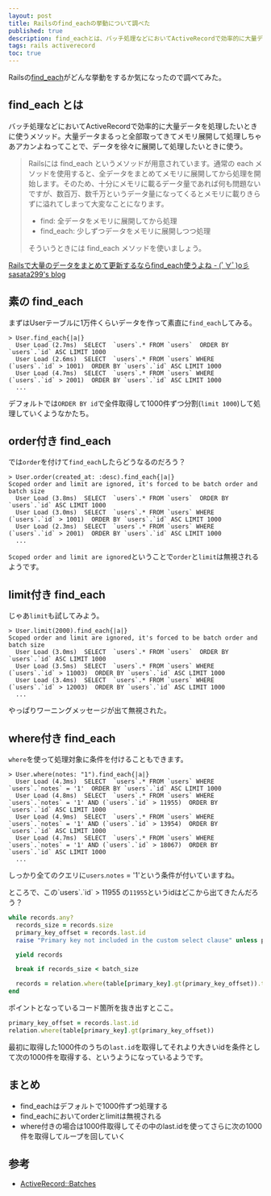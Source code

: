 ```yaml
---
layout: post
title: Railsのfind_eachの挙動について調べた
published: true
description: find_eachとは、バッチ処理などにおいてActiveRecordで効率的に大量データを処理したいときに使うメソッド。大量データ全部まるっと取ってきて処理しちゃあアカンよねってことで徐々に処理をしていくときに使う。
tags: rails activerecord
toc: true
---
```


Railsの[find_each](http://apidock.com/rails/ActiveRecord/Batches/ClassMethods/find_each)がどんな挙動をするか気になったので調べてみた。

## find_each とは

バッチ処理などにおいてActiveRecordで効率的に大量データを処理したいときに使うメソッド。大量データまるっと全部取ってきてメモリ展開して処理しちゃあアカンよねってことで、データを徐々に展開して処理したいときに使う。

> Railsには find_each というメソッドが用意されています。通常の each メソッドを使用すると、全データをまとめてメモリに展開してから処理を開始します。そのため、十分にメモリに載るデータ量であれば何も問題ないですが、数百万、数千万というデータ量になってくるとメモリに載りきらずに溢れてしまって大変なことになります。
>
> * find: 全データをメモリに展開してから処理
> * find_each: 少しずつデータをメモリに展開しつつ処理
>
> そういうときには find_each メソッドを使いましょう。

[Railsで大量のデータをまとめて更新するならfind_each使うよね - (ﾟ∀ﾟ)o彡 sasata299's blog](http://blog.livedoor.jp/sasata299/archives/51882704.html)

## 素の find_each

まずはUserテーブルに1万件くらいデータを作って素直に`find_each`してみる。

    > User.find_each{|a|}
      User Load (2.7ms)  SELECT  `users`.* FROM `users`  ORDER BY `users`.`id` ASC LIMIT 1000
      User Load (2.6ms)  SELECT  `users`.* FROM `users` WHERE (`users`.`id` > 1001)  ORDER BY `users`.`id` ASC LIMIT 1000
      User Load (4.7ms)  SELECT  `users`.* FROM `users` WHERE (`users`.`id` > 2001)  ORDER BY `users`.`id` ASC LIMIT 1000
      ...

デフォルトでは`ORDER BY id`で全件取得して1000件ずつ分割(`limit 1000`)して処理していくようなかたち。

## order付き find_each

では`order`を付けて`find_each`したらどうなるのだろう？

    > User.order(created_at: :desc).find_each{|a|}
    Scoped order and limit are ignored, it's forced to be batch order and batch size
      User Load (3.8ms)  SELECT  `users`.* FROM `users`  ORDER BY `users`.`id` ASC LIMIT 1000
      User Load (3.0ms)  SELECT  `users`.* FROM `users` WHERE (`users`.`id` > 1001)  ORDER BY `users`.`id` ASC LIMIT 1000
      User Load (2.3ms)  SELECT  `users`.* FROM `users` WHERE (`users`.`id` > 2001)  ORDER BY `users`.`id` ASC LIMIT 1000
      ...

`Scoped order and limit are ignored`ということで`order`と`limit`は無視されるようです。

## limit付き find_each

じゃあ`limit`も試してみよう。

    > User.limit(2000).find_each{|a|}
    Scoped order and limit are ignored, it's forced to be batch order and batch size
      User Load (3.0ms)  SELECT  `users`.* FROM `users`  ORDER BY `users`.`id` ASC LIMIT 1000
      User Load (3.5ms)  SELECT  `users`.* FROM `users` WHERE (`users`.`id` > 11003)  ORDER BY `users`.`id` ASC LIMIT 1000
      User Load (3.4ms)  SELECT  `users`.* FROM `users` WHERE (`users`.`id` > 12003)  ORDER BY `users`.`id` ASC LIMIT 1000
      ...

やっぱりワーニングメッセージが出て無視された。

## where付き find_each

`where`を使って処理対象に条件を付けることもできます。

    > User.where(notes: "1").find_each{|a|}
      User Load (4.3ms)  SELECT  `users`.* FROM `users` WHERE `users`.`notes` = '1'  ORDER BY `users`.`id` ASC LIMIT 1000
      User Load (4.8ms)  SELECT  `users`.* FROM `users` WHERE `users`.`notes` = '1' AND (`users`.`id` > 11955)  ORDER BY `users`.`id` ASC LIMIT 1000
      User Load (4.9ms)  SELECT  `users`.* FROM `users` WHERE `users`.`notes` = '1' AND (`users`.`id` > 13954)  ORDER BY `users`.`id` ASC LIMIT 1000
      User Load (4.7ms)  SELECT  `users`.* FROM `users` WHERE `users`.`notes` = '1' AND (`users`.`id` > 18067)  ORDER BY `users`.`id` ASC LIMIT 1000
      ...

しっかり全てのクエリに`users`.`notes` = '1'という条件が付いていますね。

ところで、この\`users\`.\`id\` > 11955 の`11955`というidはどこから出てきたんだろう？

```rb
while records.any?
  records_size = records.size
  primary_key_offset = records.last.id
  raise "Primary key not included in the custom select clause" unless primary_key_offset

  yield records

  break if records_size < batch_size

  records = relation.where(table[primary_key].gt(primary_key_offset)).to_a
end
```

ポイントとなっているコード箇所を抜き出すとここ。

```rb
primary_key_offset = records.last.id
relation.where(table[primary_key].gt(primary_key_offset))
```

最初に取得した1000件のうちの`last.id`を取得してそれより大きいidを条件として次の1000件を取得する、というようになっているようです。

## まとめ

* find_eachはデフォルトで1000件ずつ処理する
* find_eachにおいてorderとlimitは無視される
* where付きの場合は1000件取得してその中のlast.idを使ってさらに次の1000件を取得してループを回していく

## 参考
* [ActiveRecord::Batches](http://api.rubyonrails.org/classes/ActiveRecord/Batches.html)
